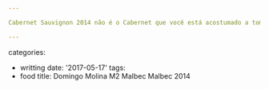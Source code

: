 ```yaml
---

Cabernet Sauvignon 2014 não é o Cabernet que você está acostumado a tomar; criado na terra pobre e seca da região de Salta, essa uva que costuma ser leve ganha um corpo direto do solo e posteriormente nas barricas de carvalho onde descansa e apura seu gosto de frutas maduras e corpo médio pra forte. Mas ainda acompanha lasanha.

---
```

categories:
- writting
date: '2017-05-17'
tags:
- food
title: Domingo Molina M2 Malbec Malbec 2014
